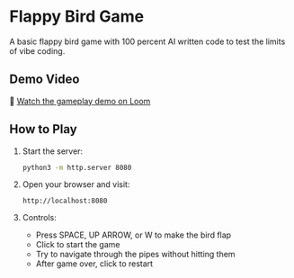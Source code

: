 # Flappy Bird Game

A basic flappy bird game with 100 percent AI written code to test the limits of vibe coding.

## Demo Video

🎥 [Watch the gameplay demo on Loom](https://www.loom.com/share/1cd0d958b6cd4a738215785e7c8416d7?sid=2b937981-63ef-475b-8058-0de4d36d1a50)

## How to Play

1. Start the server:
   ```bash
   python3 -m http.server 8080
   ```

2. Open your browser and visit:
   ```
   http://localhost:8080
   ```

3. Controls:
   - Press SPACE, UP ARROW, or W to make the bird flap
   - Click to start the game
   - Try to navigate through the pipes without hitting them
   - After game over, click to restart

